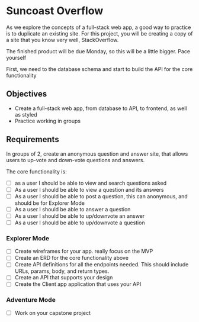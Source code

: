 # Suncoast Overflow

As we explore the concepts of a full-stack web app, a good way to practice is to duplicate an existing site. For this project, you will be creating a copy of a site that you know very well, StackOverflow.

The finished product will be due Monday, so this will be a little bigger. Pace yourself

First, we need to the database schema and start to build the API for the core functionality

## Objectives

- Create a full-stack web app, from database to API, to frontend, as well as styled
- Practice working in groups

## Requirements

In groups of 2, create an anonymous question and answer site, that allows users to up-vote and down-vote questions and answers.

The core functionality is:

- [ ] as a user I should be able to view and search questions asked
- [ ] As a user I should be able to view a question and its answers
- [ ] As a user I should be able to post a question, this can anonymous, and should be for Explorer Mode
- [ ] As a user I should be able to answer a question
- [ ] As a user I should be able to up/downvote an answer
- [ ] As a user I should be able to up/downvote a question

### Explorer Mode

- [ ] Create wireframes for your app. really focus on the MVP
- [ ] Create an ERD for the core functionality above
- [ ] Create API definitions for all the endpoints needed. This should include URLs, params, body, and return types.
- [ ] Create an API that supports your design
- [ ] Create the Client app application that uses your API

### Adventure Mode

- [ ] Work on your capstone project
